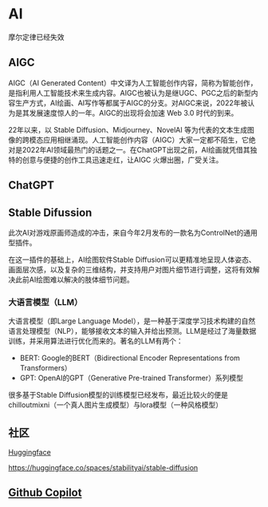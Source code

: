 # AI
摩尔定律已经失效

## AIGC
AIGC（AI Generated Content）中文译为人工智能创作内容，简称为智能创作，是指利用人工智能技术来生成内容。AIGC也被认为是继UGC、PGC之后的新型内容生产方式，AI绘画、AI写作等都属于AIGC的分支。对AIGC来说，2022年被认为是其发展速度惊人的一年。AIGC的出现将会加速 Web 3.0 时代的到来。

22年以来，以 Stable Diffusion、Midjourney、NovelAI 等为代表的文本生成图像的跨模态应用相继涌现。人工智能创作内容（AIGC）大家一定都不陌生，它绝对是2022年AI领域最热门的话题之一。在ChatGPT出现之前，AI绘画就凭借其独特的创意与便捷的创作工具迅速走红，让AIGC 火爆出圈，广受关注。

## ChatGPT

## Stable Difussion
此次AI对游戏原画师造成的冲击，来自今年2月发布的一款名为ControlNet的通用型插件。

在这一插件的基础上，AI绘图软件Stable Diffusion可以更精准地呈现人体姿态、画面层次感，以及复杂的三维结构，并支持用户对图片细节进行调整，这将有效解决此前AI绘图难以解决的肢体细节问题。

### 大语言模型（LLM）
大语言模型（即Large Language Model），是一种基于深度学习技术构建的自然语言处理模型（NLP），能够接收文本的输入并给出预测。LLM是经过了海量数据训练，并采用算法进行优化而来的。著名的LLM有两个：
  * BERT: Google的BERT（Bidirectional Encoder Representations from Transformers）
  * GPT: OpenAI的GPT（Generative Pre-trained Transformer）系列模型

很多基于Stable Diffusion模型的训练模型已经发布，最近比较火的便是chilloutmixni（一个真人图片生成模型）与lora模型（一种风格模型）

## 社区
[Huggingface](https://huggingface.co/)

https://huggingface.co/spaces/stabilityai/stable-diffusion

## [Github Copilot](https://github.com/features/copilot)
